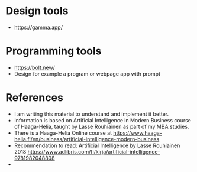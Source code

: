 
# Design tools
- https://gamma.app/

# Programming tools
- https://bolt.new/
- Design for example a program or webpage app with prompt


# References
- I am writing this material to understand and implement it better.
- Information is based on Artificial Intelligence in Modern Business course of Haaga-Helia, taught by Lasse Rouhiainen as part of my MBA studies.
- There is a Haaga-Helia Online course at https://www.haaga-helia.fi/en/business/artificial-intelligence-modern-business
- Recommendation to read: Artificial Intelligence by Lasse Rouhiainen 2018 https://www.adlibris.com/fi/kirja/artificial-intelligence-9781982048808
- 
